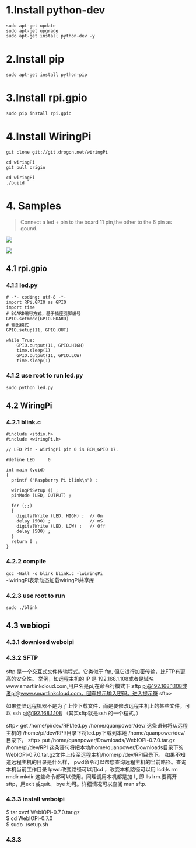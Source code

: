 # 1.Install python-dev
    sudo apt-get update
    sudo apt-get upgrade
    sudo apt-get install python-dev -y

# 2.Install pip
`sudo apt-get install python-pip`

# 3.Install rpi.gpio
`sudo pip install rpi.gpio`

# 4.Install WiringPi
    git clone git://git.drogon.net/wiringPi

    cd wiringPi
    git pull origin

    cd wiringPi
    ./build
# 4. Samples
>Connect a led + pin to the board 11 pin,the other to the 6 pin as gound.

![](http://img.blog.csdn.net/20140726111027622?watermark/2/text/aHR0cDovL2Jsb2cuY3Nkbi5uZXQveHVrYWk4NzExMDU=/font/5a6L5L2T/fontsize/400/fill/I0JBQkFCMA==/dissolve/70/gravity/SouthEast)

![](http://img.blog.csdn.net/20140726111041240?watermark/2/text/aHR0cDovL2Jsb2cuY3Nkbi5uZXQveHVrYWk4NzExMDU=/font/5a6L5L2T/fontsize/400/fill/I0JBQkFCMA==/dissolve/70/gravity/SouthEast)

## 4.1 rpi.gpio

### 4.1.1 led.py
    # -*- coding: utf-8 -*-  
    import RPi.GPIO as GPIO  
    import time  
    # BOARD编号方式，基于插座引脚编号  
    GPIO.setmode(GPIO.BOARD)  
    # 输出模式  
    GPIO.setup(11, GPIO.OUT)  
      
    while True:  
        GPIO.output(11, GPIO.HIGH)  
        time.sleep(1)  
        GPIO.output(11, GPIO.LOW)  
        time.sleep(1) 

### 4.1.2 use root to run led.py
`sudo python led.py`

## 4.2 WiringPi

### 4.2.1 blink.c
    #include <stdio.h>
    #include <wiringPi.h>

    // LED Pin - wiringPi pin 0 is BCM_GPIO 17.

    #define LED     0

    int main (void)
    {
      printf ("Raspberry Pi blink\n") ;

      wiringPiSetup () ;
      pinMode (LED, OUTPUT) ;

      for (;;)
      {
        digitalWrite (LED, HIGH) ;  // On
        delay (500) ;               // mS
        digitalWrite (LED, LOW) ;   // Off
        delay (500) ;
      }
      return 0 ;
    }

### 4.2.2 compile
`gcc -Wall -o blink blink.c -lwiringPi`    
-lwiringPi表示动态加载wiringPi共享库

### 4.2.3 use root to run
`sudo ./blink`

## 4.3 webiopi

### 4.3.1 download weboipi
### 4.3.2 SFTP
  sftp 是一个交互式文件传输程式。它类似于 ftp, 但它进行加密传输，比FTP有更高的安全性。
举例，如远程主机的 IP 是 192.168.1.108或者是域名www.smartlinkcloud.com,用户名是pi,在命令行模式下:sftp pi@192.168.1.108或者pi@www.smartlinkcloud.com。回车提示输入密码。进入提示符
sftp>

  如果登陆远程机器不是为了上传下载文件，而是要修改远程主机上的某些文件。可以
ssh pi@192.168.1.108 （其实sftp就是ssh 的一个程式。）

sftp> get /home/pi/dev/RPI/led.py /home/quanpower/dev/
这条语句将从远程主机的 /home/pi/dev/RPI/目录下将led.py下载到本地 /home/quanpower/dev/目录下。
sftp> put /home/quanpower/Downloads/WebIOPi-0.7.0.tar.gz /home/pi/dev/RPI
这条语句将把本地/home/quanpower/Downloads目录下的WebIOPi-0.7.0.tar.gz文件上传至远程主机/home/pi/dev/RPI目录下。
  如果不知道远程主机的目录是什么样， pwd命令可以帮您查询远程主机的当前路径。查询本机当前工作目录 lpwd.改变路径可以用cd ，改变本机路径可以用 lcd;ls rm rmdir mkdir 这些命令都可以使用。同理调用本机都是加 l , 即 lls lrm.要离开sftp，用exit 或quit、 bye 均可。详细情况可以查阅 man  sftp.

### 4.3.3 install weboipi

$ tar xvzf WebIOPi-0.7.0.tar.gz  
$ cd WebIOPi-0.7.0  
$ sudo ./setup.sh

### 4.3.3 

